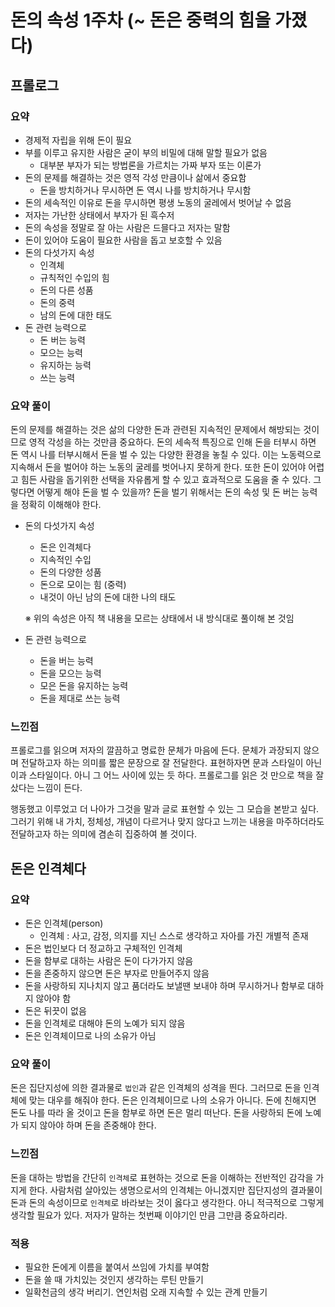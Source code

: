 # 돈의 속성 1주차 (~ 돈은 중력의 힘을 가졌다)

## 프롤로그
### 요약
- 경제적 자립을 위해 돈이 필요
- 부를 이루고 유지한 사람은 굳이 부의 비밀에 대해 말할 필요가 없음
   - 대부분 부자가 되는 방법론을 가르치는 가짜 부자 또는 이론가
- 돈의 문제를 해결하는 것은 영적 각성 만큼이나 삶에서 중요함
   - 돈을 방치하거나 무시하면 돈 역시 나를 방치하거나 무시함
- 돈의 세속적인 이유로 돈을 무시하면 평생 노동의 굴레에서 벗어날 수 없음
- 저자는 가난한 상태에서 부자가 된 흑수저
- 돈의 속성을 정말로 잘 아는 사람은 드믈다고 저자는 말함
- 돈이 있어야 도움이 필요한 사람을 돕고 보호할 수 있음
- 돈의 다섯가지 속성
   - 인격체
   - 규칙적인 수입의 힘
   - 돈의 다른 성품
   - 돈의 중력
   - 남의 돈에 대한 태도
- 돈 관련 능력으로
   - 돈 버는 능력
   - 모으는 능력
   - 유지하는 능력
   - 쓰는 능력

### 요약 풀이
돈의 문제를 해결하는 것은 삶의 다양한 돈과 관련된 지속적인 문제에서 해방되는 것이므로 영적 각성을 하는 것만큼 중요하다.
돈의 세속적 특징으로 인해 돈을 터부시 하면 돈 역시 나를 터부시해서 돈을 벌 수 있는 다양한 환경을 놓칠 수 있다.
이는 노동력으로 지속해서 돈을 벌어야 하는 노동의 굴레를 벗어나지 못하게 한다.
또한 돈이 있어야 어렵고 힘든 사람을 돕기위한 선택을 자유롭게 할 수 있고 효과적으로 도움을 줄 수 있다.
그렇다면 어떻게 해야 돈을 벌 수 있을까? 돈을 벌기 위해서는 돈의 속성 및 돈 버는 능력을 정확히 이해해야 한다.
- 돈의 다섯가지 속성
   - 돈은 인격체다
   - 지속적인 수입
   - 돈의 다양한 성품
   - 돈으로 모이는 힘 (중력)
   - 내것이 아닌 남의 돈에 대한 나의 태도

   ※ 위의 속성은 아직 책 내용을 모르는 상태에서 내 방식대로 풀이해 본 것임

- 돈 관련 능력으로
   - 돈을 버는 능력
   - 돈을 모으는 능력
   - 모은 돈을 유지하는 능력
   - 돈을 제대로 쓰는 능력

### 느낀점
프롤로그를 읽으며 저자의 깔끔하고 명료한 문체가 마음에 든다. 문체가 과장되지 않으며 전달하고자 하는 의미를 짧은 문장으로 잘 전달한다.
표현하자면 문과 스타일이 아닌 이과 스타일이다. 아니 그 어느 사이에 있는 듯 하다.
프롤로그를 읽은 것 만으로 책을 잘 샀다는 느낌이 든다.

행동했고 이루었고 더 나아가 그것을 말과 글로 표현할 수 있는 그 모습을 본받고 싶다. 그러기 위해 내 가치, 정체성, 개념이 다르거나 맞지 않다고 느끼는 내용을 마주하더라도
전달하고자 하는 의미에 겸손히 집중하여 볼 것이다.


## 돈은 인격체다
### 요약
- 돈은 인격체(person)
   - 인격체 : 사고, 감정, 의지를 지닌 스스로 생각하고 자아를 가진 개별적 존재
- 돈은 법인보다 더 정교하고 구체적인 인격체
- 돈을 함부로 대하는 사람은 돈이 다가가지 않음
- 돈을 존중하지 않으면 돈은 부자로 만들어주지 않음
- 돈을 사랑하되 지나치지 않고 품더라도 보낼땐 보내야 하며 무시하거나 함부로 대하지 않아야 함
- 돈은 뒤끗이 없음
- 돈을 인격체로 대해야 돈의 노예가 되지 않음
- 돈은 인격체이므로 나의 소유가 아님

### 요약 풀이
돈은 집단지성에 의한 결과물로 `법인`과 같은 인격체의 성격을 띈다. 그러므로 돈을 인격체에 맞는 대우를 해줘야 한다.
돈은 인격체이므로 나의 소유가 아니다. 돈에 친해지면 돈도 나를 따라 올 것이고 돈을 함부로 하면 돈은 멀리 떠난다.
돈을 사랑하되 돈에 노예가 되지 않아야 하며 돈을 존중해야 한다.

### 느낀점
돈을 대하는 방법을 간단히 `인격체`로 표현하는 것으로 돈을 이해하는 전반적인 감각을 가지게 한다. 사람처럼 살아있는 생명으로서의 인격체는 아니겠지만 집단지성의 결과물이 돈과 돈의 속성이므로 `인격체`로 바라보는 것이 옳다고 생각한다.
아니 적극적으로 그렇게 생각할 필요가 있다. 저자가 말하는 첫번째 이야기인 만큼 그만큼 중요하리라.

### 적용
- 필요한 돈에게 이름을 붙여서 쓰임에 가치를 부여함
- 돈을 쓸 때 가치있는 것인지 생각하는 루틴 만들기
- 일확천금의 생각 버리기. 연인처럼 오래 지속할 수 있는 관계 만들기